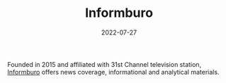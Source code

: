 ﻿---
title: "Informburo"
linkTitle: "Informburo"
date: 2022-07-27
countries: ["Kazakhstan"]
category: ["State-affiliated media"]
tags: ["media publication", "news", "state media"]
date_start: [2015]
date_end: []
data_type: ["news"] 
language: ["Russian", "Kazakh"]
description: 
  Informburo offers news coverage, informational and analytical materials.
---

Founded in 2015 and affiliated with 31st Channel television station, [Informburo](https://informburo.kz/) offers news coverage, informational and analytical materials. 

